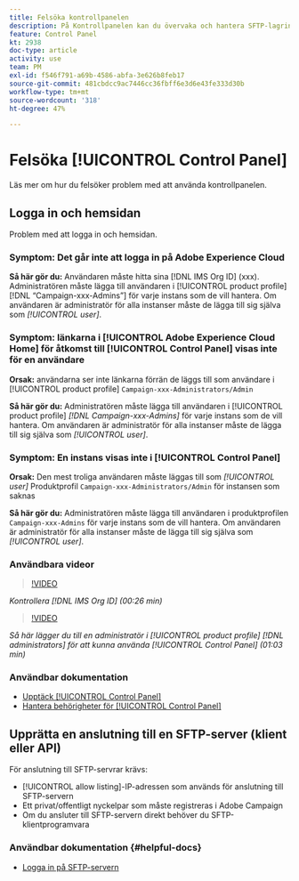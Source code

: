 ```yaml
---
title: Felsöka kontrollpanelen
description: På Kontrollpanelen kan du övervaka och hantera SFTP-lagringen per instans och tillåtslista IP-adresser.
feature: Control Panel
kt: 2938
doc-type: article
activity: use
team: PM
exl-id: f546f791-a69b-4586-abfa-3e626b8feb17
source-git-commit: 481cbdcc9ac7446cc36fbff6e3d6e43fe333d30b
workflow-type: tm+mt
source-wordcount: '318'
ht-degree: 47%

---
```


# Felsöka [!UICONTROL Control Panel]

Läs mer om hur du felsöker problem med att använda kontrollpanelen.

## Logga in och hemsidan

Problem med att logga in och hemsidan.

### Symptom: Det går inte att logga in på Adobe Experience Cloud

**Så här gör du:**
Användaren måste hitta sina [!DNL IMS Org ID] (xxx). Administratören måste lägga till användaren i [!UICONTROL product profile] [!DNL “Campaign-xxx-Admins”] för varje instans som de vill hantera. Om användaren är administratör för alla instanser måste de lägga till sig själva som *[!UICONTROL user]*.

### Symptom: länkarna i [!UICONTROL Adobe Experience Cloud Home] för åtkomst till [!UICONTROL Control Panel] visas inte för en användare

**Orsak:**
användarna ser inte länkarna förrän de läggs till som användare i [!UICONTROL product profile] `Campaign-xxx-Administrators/Admin`

**Så här gör du:**
Administratören måste lägga till användaren i [!UICONTROL product profile] *[!DNL Campaign-xxx-Admins]* för varje instans som de vill hantera. Om användaren är administratör för alla instanser måste de lägga till sig själva som *[!UICONTROL user]*.

### Symptom: En instans visas inte i [!UICONTROL Control Panel]

**Orsak:**
Den mest troliga användaren måste läggas till som *[!UICONTROL user]* Produktprofil `Campaign-xxx-Administrators/Admin` för instansen som saknas

**Så här gör du:**
Administratören måste lägga till användaren i produktprofilen `Campaign-xxx-Admins` för varje instans som de vill hantera. Om användaren är administratör för alla instanser måste de lägga till sig själva som *[!UICONTROL user]*.

### Användbara videor

>[!VIDEO](https://video.tv.adobe.com/v/27183?quality=12)

*Kontrollera [!DNL IMS Org ID] (00:26 min)*

>[!VIDEO](https://video.tv.adobe.com/v/27147?quality=12)

*Så här lägger du till en administratör i [!UICONTROL product profile] [!DNL administrators] för att kunna använda [!UICONTROL Control Panel] (01:03 min)*

### Användbar dokumentation

* [Upptäck [!UICONTROL Control Panel]](https://experienceleague.adobe.com/docs/control-panel/using/control-panel-home.html?lang=sv)
* [Hantera behörigheter för [!UICONTROL Control Panel]](https://experienceleague.adobe.com/docs/control-panel/using/control-panel-home.html?lang=en)

## Upprätta en anslutning till en SFTP-server (klient eller API)

För anslutning till SFTP-servrar krävs:

* [!UICONTROL allow listing]-IP-adressen som används för anslutning till SFTP-servern
* Ett privat/offentligt nyckelpar som måste registreras i Adobe Campaign
* Om du ansluter till SFTP-servern direkt behöver du SFTP-klientprogramvara

### Användbar dokumentation {#helpful-docs}

* [Logga in på SFTP-servern](https://experienceleague.adobe.com/docs/control-panel/using/control-panel-home.html?lang=en)
